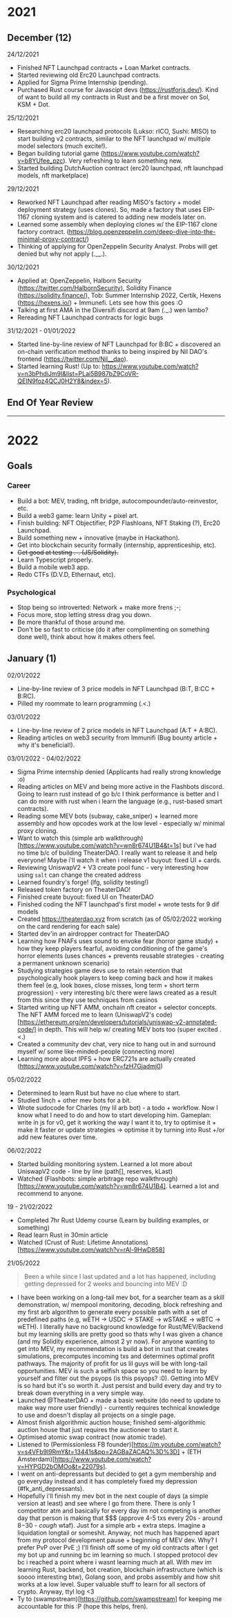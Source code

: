 # 2021
## December (12)
24/12/2021
- Finished NFT Launchpad contracts + Loan Market contracts.
- Started reviewing old Erc20 Launchpad contracts.
- Applied for Sigma Prime Internship (pending).
- Purchased Rust course for Javascipt devs (https://rustforjs.dev/). Kind of want to build all my contracts in Rust and be a first mover on Sol, KSM + Dot.

25/12/2021
- Researching erc20 launchpad protocols (Lukso: rICO, Sushi: MISO) to start building v2 contracts, similar to the NFT launchpad w/ multiple model selectors (much excite!).
- Began building tutorial game (https://www.youtube.com/watch?v=b8YUfee_pzc). Very refreshing to learn something new.
- Started building DutchAuction contract (erc20 launchpad, nft launchpad models, nft marketplace)

29/12/2021
- Reworked NFT Launchpad after reading MISO's factory + model deployment strategy (uses clones). So, made a factory that uses EIP-1167 cloning system and is catered to adding new models later on.
- Learned some assembly when deploying clones w/ the EIP-1167 clone factory contract. (https://blog.openzeppelin.com/deep-dive-into-the-minimal-proxy-contract/)
- Thinking of applying for OpenZeppelin Security Analyst. Probs will get denied but why not apply (.__.).

30/12/2021
- Applied at: OpenZeppelin, Halborn Security (https://twitter.com/HalbornSecurity), Solidity Finance (https://solidity.finance/), Tob: Summer Internship 2022, Certik, Hexens (https://hexens.io/) + Immunefi. Lets see how this goes :O
- Talking at first AMA in the Diversifi discord at 9am (._.) wen lambo?
- Rereading NFT Launchpad contracts for logic bugs

31/12/2021 - 01/01/2022
- Started line-by-line review of NFT Launchpad for B:BC + discovered an on-chain verification method thanks to being inspired by Nil DAO's frontend (https://twitter.com/Nil__dao).
- Started learning Rust! (Up to: https://www.youtube.com/watch?v=n3bPhdiJm9I&list=PLai5B987bZ9CoVR-QEIN9foz4QCJ0H2Y8&index=5).

## End Of Year Review

---

# 2022
## Goals
### Career
- Build a bot: MEV, trading, nft bridge, autocompounder/auto-reinvestor, etc.
- Build a web3 game: learn Unity + pixel art.
- Finish building: NFT Objectifier, P2P Flashloans, NFT Staking (?), Erc20 Launchpad.
- Build something new + innovative (maybe in Hackathon).
- Get into blockchain security formally (internship, apprenticeship, etc).
- ~~Get good at testing .-. (JS/Solidity).~~
- Learn Typescript properly.
- Build a mobile web3 app.
- Redo CTFs (D.V.D, Ethernaut, etc).

### Psychological
- Stop being so introverted: Network + make more frens ;-;
- Focus more, stop letting stress drag you down.
- Be more thankful of those around me.
- Don't be so fast to criticise (do it after complimenting on something done well), think about how it makes others feel.

## January (1)
02/01/2022
- Line-by-line review of 3 price models in NFT Launchpad (B:T, B:CC + B:RC).
- Pilled my roommate to learn programming (.<.)

03/01/2022
- Line-by-line review of 2 price models in NFT Launchpad (A:T + A:BC).
- Reading articles on web3 security from Immunifi (Bug bounty article + why it's beneficial!).

03/01/2022 - 04/02/2022
- Sigma Prime internship denied (Applicants had really strong knowledge :o)
- Reading articles on MEV and being more active in the Flashbots discord. Going to learn rust instead of go b/c I think performance is better and I can do more with rust when i learn the language (e.g., rust-based smart contracts).
- Reading some MEV bots (subway, cake_sniper) + learned more assembly and how opcodes work at the low level - especially w/ minimal proxy cloning. 
- Want to watch this (simple arb walkthrough)[https://www.youtube.com/watch?v=wn8r674U1B4&t=1s] but i've had no time b/c of building TheaterDAO. I really want to release it and help everyone! Maybe i'll watch it when i release v1 buyout: fixed UI + cards.
- Reviewing UniswapV2 + V3 create pool func - very interesting how using `salt` can change the created address
- Learned foundry's forge! (lfg, solidity testing!)
- Released token factory on TheaterDAO!
- Finished create buyout: fixed UI on TheaterDAO
- Finished coding the NFT launchpad's first model + wrote tests for 9 dif models
- Created https://theaterdao.xyz from scratch (as of 05/02/2022 working on the card rendering for each sale)
- Started dev'in an airdropper contract for TheaterDAO
- Learning how FNAFs uses sound to envoke fear (horror game study) + how they keep players fearful, avoiding conditioning of the game's horror elements (uses chances + prevents reusable strategies - creating a permanent unknown scenario)
- Studying strategies game devs use to retain retention that psychologically hook players to keep coming back and how it makes them feel (e.g, look boxes, close misses, long term + short term progression) - very interesting b/c there were laws created as a result from this since they use techniques from casinos 
- Started writing up NFT AMM, onchain nft creator + selector concepts. The NFT AMM forced me to learn (UniswapV2's code)[https://ethereum.org/en/developers/tutorials/uniswap-v2-annotated-code/] in depth. This will help w/ creating MEV bots too (super excited .<.)
- Created a community dev chat, very nice to hang out in and surround myself w/ some like-minded-people (connecting more)
- Learning more about IPFS + how ERC721s are actually created (https://www.youtube.com/watch?v=fzH7Gjadmj0)

05/02/2022
- Determined to learn Rust but have no clue where to start.
- Studied 1inch + other mev bots for a bit.
- Wrote sudocode for Charles (my lil arb bot) - a todo + workflow. Now I know what I need to do and how to start developing him. Gameplan: write in js for v0, get it working the way I want it to, try to optimise it + make it faster or update strategies -> optimise it by turning into Rust +/or add new features over time.

06/02/2022
- Started building monitoring system. Learned a lot more about UniswapV2 code - line by line (path[], reserves, kLast)
- Watched (Flashbots: simple arbitrage repo walkthrough)[https://www.youtube.com/watch?v=wn8r674U1B4]. Learned a lot and recommend to anyone.

19 - 21/02/2022
- Completed 7hr Rust Udemy course (Learn by building examples, or something)
- Read learn Rust in 30min article
- Watched (Crust of Rust: Lifetime Annotations)[https://www.youtube.com/watch?v=rAl-9HwD858]

21/05/2022 
> Been a while since I last updated and a lot has happened, including getting depressed for 2 weeks and bouncing into MEV :D
- I have been working on a long-tail mev bot, for a searcher team as a skill demonstration, w/ mempool monitoring, decoding, block refreshing and my first arb algorithm to generate every possible path with a set of predefined paths (e.g, wETH -> USDC -> STAKE -> wSTAKE -> wBTC -> wETH). I literally have no background knowledge for Rust/MEV/Backend but my learning skills are pretty good so thats why I was given a chance (and my Solidity experience, almost 2 yr now). For anyone wanting to get into MEV, my recommendation is build a bot in rust that creates simulations, precomputes incoming txs and determines optimal profit pathways. The majority of profit for us lil guys will be with long-tail opportunities. MEV is such a selfish space so you need to learn by yourself and filter out the psyops (is this psyops? :0). Getting into MEV is so hard but it's so worth it. Just persist and build every day and try to break down everything in a very simple way.
- Launched @TheaterDAO + made a basic website (do need to update to make way more user friendly) - currently requires technical knowledge to use and doesn't display all projects on a single page.
- Almost finish algorithmic auction house; finished semi-algorithmic auction house that just requires the auctioneer to start it.
- Optimised atomic swap contract (now atomic trade).
- Listened to (Permissionless FB founder)[https://m.youtube.com/watch?v=s4VFb9l9RmY&t=13441s&pp=2AGBaZACAQ%3D%3D] + (ETH Amsterdam)[https://www.youtube.com/watch?v=HYPGD2bOMOo&t=22079s].
- I went on anti-depressants but decided to get a gym membership and go everyday instead and it has completely fixed my depression (#fk_anti_depressants).
- Hopefully i'll finish my mev bot in the next couple of days (a simple version at least) and see where I go from there. There is only 1 competitor atm and basically for every day im not competing  is another day that person is making that $$$ (approve 4-5 txs every 20s - around $8-$30 - *cough* wtaf). Just for a simple arb + extra steps. Imagine a liquidation longtail or someshit. Anyway, not much has happened apart from my protocol development pause + beginning of MEV dev. Why? I prefer PvP over PvE ;) I'll finish off some of my old contracts after I get my bot up and running bc im learning so much. I stopped protocol dev bc i reached a point where i wasnt learning much at all. With mev im learning Rust, backend, bot creation, blockchain infrastructure (which is soooo interesting btw), Golang soon, and probs assembly and how shit works at a low level. Super valuable stuff to learn for all sectors of crypto. Anyway, ttyl log <3
- Ty to (swampstream)[https://github.com/swampstream] for keeping me accountable for this :P (hope this helps, fren).
